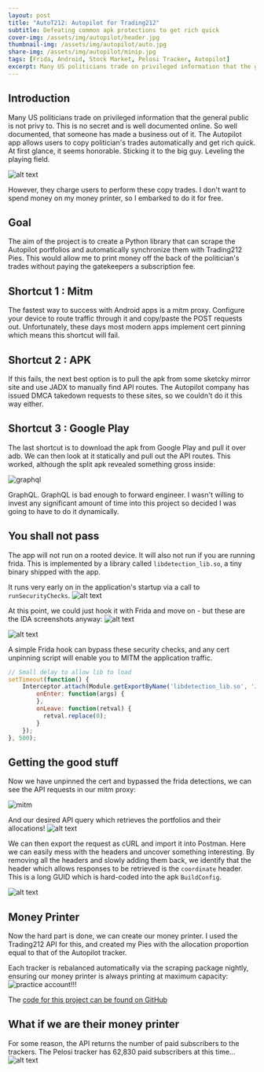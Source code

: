 ```yaml
---
layout: post
title: "AutoT212: Autopilot for Trading212"
subtitle: Defeating common apk protections to get rich quick
cover-img: /assets/img/autopilot/header.jpg
thumbnail-img: /assets/img/autopilot/auto.jpg
share-img: /assets/img/autopilot/minip.jpg
tags: [Frida, Android, Stock Market, Pelosi Tracker, Autopilot]
excerpt: Many US politicians trade on privileged information that the general public is not privy to. This is no secret and is well documented online. So well documented, that someone has made a business out of it.
---
```


## Introduction

Many US politicians trade on privileged information that the general public is not privy to. This is no secret and is well documented online. So well documented, that someone has made a business out of it. The Autopilot app allows users to copy politician's trades automatically and get rich quick. At first glance, it seems honorable. Sticking it to the big guy. Leveling the playing field. 

![alt text](/assets/img/autopilot/appsc.png)

However, they charge users to perform these copy trades. I don't want to spend money on my money printer, so I embarked to do it for free.

## Goal

The aim of the project is to create a Python library that can scrape the Autopilot portfolios and automatically synchronize them with Trading212 Pies. This would allow me to print money off the back of the politician's trades without paying the gatekeepers a subscription fee.

## Shortcut 1 : Mitm

The fastest way to success with Android apps is a mitm proxy. Configure your device to route traffic through it and copy/paste the POST requests out. Unfortunately, these days most modern apps implement cert pinning which means this shortcut will fail.

## Shortcut 2 : APK

If this fails, the next best option is to pull the apk from some sketcky mirror site and use JADX to manually find API routes. The Autopilot company has issued DMCA takedown requests to these sites, so we couldn't do it this way either.

## Shortcut 3 : Google Play

The last shortcut is to download the apk from Google Play and pull it over adb. We can then look at it statically and pull out the API routes. This worked, although the split apk revealed something gross inside:

![graphql](/assets/img/autopilot/graphql.png)

GraphQL. GraphQL is bad enough to forward engineer. I wasn't willing to invest any significant amount of time into this project so decided I was going to have to do it dynamically.

## You shall not pass

The app will not run on a rooted device. It will also not run if you are running frida. This is implemented by a library called `libdetection_lib.so`, a tiny binary shipped with the app. 

It runs very early on in the application's startup via a call to `runSecurityChecks`.
![alt text](/assets/img/autopilot/security.png)

At this point, we could just hook it with Frida and move on - but these are the IDA screenshots anyway:
![alt text](/assets/img/autopilot/runsecuritychecks.png)

![alt text](/assets/img/autopilot/frida_detector.png)

A simple Frida hook can bypass these security checks, and any cert unpinning script will enable you to MITM the application traffic.

```js
// Small delay to allow lib to load
setTimeout(function() {
    Interceptor.attach(Module.getExportByName('libdetection_lib.so', 'Java_finance_iris_autopilot_app_AutopilotApplication_runSecurityChecks'), {
        onEnter: function(args) {
        },
        onLeave: function(retval) {
          retval.replace(0);
        }
    });
}, 500);
```

## Getting the good stuff

Now we have unpinned the cert and bypassed the frida detections, we can see the API requests in our mitm proxy:

![mitm](/assets/img/autopilot/mitm.png)

And our desired API query which retrieves the portfolios and their allocations!
![alt text](/assets/img/autopilot/alloc.png)

We can then export the request as cURL and import it into Postman. Here we can easily mess with the headers and uncover something interesting. By removing all the headers and slowly adding them back, we identify that the header which allows responses to be retrieved is the `coordinate` header. This is a long GUID
which is hard-coded into the apk `BuildConfig`.

![alt text](/assets/img/autopilot/pelosi.png)

## Money Printer

Now the hard part is done, we can create our money printer. I used the Trading212 API for this, and created my Pies with the allocation proportion equal to that of the Autopilot tracker.

Each tracker is rebalanced automatically via the scraping package nightly, ensuring our money printer is always printing at maximum capacity:
![practice account!!!](/assets/img/autopilot/printer.png)

The [code for this project can be found on GitHub](https://github.com/ntdelta/autot212)

## What if we are their money printer

For some reason, the API returns the number of paid subscribers to the trackers. The Pelosi tracker has 62,830 paid subscribers at this time...
![alt text](/assets/img/autopilot/paid.png)